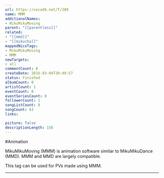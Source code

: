 ```yaml
---
url: https://vocadb.net/T/288
name: MMM
additionalNames: 
- MikuMikuMoving
parent: "[[parentless]]"
related:
- "[[mmd]]"
- "[[mikucha]]"
mappedNicoTags:
- MikuMikuMoving
- MMM
newTargets:
- all
commentCount: 0
createDate: 2016-03-04T20:49:57
status: Finished
albumCount: 0
artistCount: 1
eventCount: 0
eventSeriesCount: 0
followerCount: 1
songListCount: 0
songCount: 63
links: 

picture: false
descriptionLength: 156
---
```


#Animation

MikuMikuMoving (MMM) is animation software similar to MikuMikuDance (MMD). MMM and MMD are largely compatible.

This tag can be used for PVs made using MMM.

---

